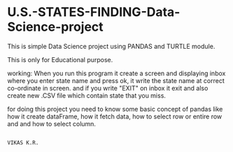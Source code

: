 # U.S.-STATES-FINDING-Data-Science-project
This is simple Data Science project using PANDAS and TURTLE module. 

This is only for Educational purpose.

working:
   When you run this program it create a screen and displaying inbox where you enter state name and press ok,
   it write the state name at correct co-ordinate in screen. and if you write "EXIT" on inbox it exit and also create new .CSV file which contain state that you
   miss.
   
for doing this project you need to know some basic concept of pandas like how it create dataFrame, how it fetch data, how to select row or entire row and 
and how to select column.



                                                                                                 VIKAS K.R.
